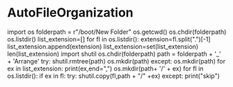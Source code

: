 # AutoFileOrganization
import os
folderpath = r"/boot/New Folder"
os.getcwd()
os.chdir(folderpath)
os.listdir()
list_extension=[]
for fl in os.listdir():
  extension=fl.split(".")[-1]
  list_extension.append(extension)
list_extension=set(list_extension)
len(list_extension)
import shutil
os.chdir(folderpath)
path = folderpath + '_' + 'Arrange'
try:
  shutil.rmtree(path)
  os.mkdir(path)
except:
  os.mkdir(path)
for ex in list_extension:
  print(ex,end=",")
  os.mkdir(path+ '/' + ex)
  for fl in os.listdir():
    if ex in fl:
      try:
        shutil.copy(fl,path + "/" +ex)
      except:
        print("skip")
